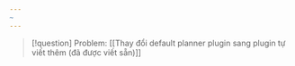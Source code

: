 ```yaml
---
~
---
```


> [!question] Problem: [[Thay đổi default planner plugin sang plugin tự viết thêm (đã được viết sẵn)]]

